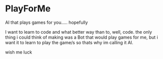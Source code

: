 # PlayForMe

AI that plays games for you..... hopefully

I want to learn to code and what better way than to, well, code.
the only thing i could think of making was a Bot that would play games for me,
but i want it to learn to play the game/s so thats why im calling it AI.

wish me luck
